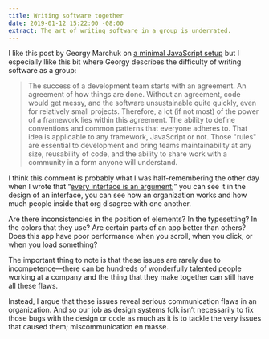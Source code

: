 ```yaml
---
title: Writing software together
date: 2019-01-12 15:22:00 -08:00
extract: The art of writing software in a group is underrated.
---
```


I like this post by Georgy Marchuk on [a minimal JavaScript setup](https://css-tricks.com/a-minimal-javascript-setup/) but I especially llike this bit where Georgy describes the difficulty of writing software as a group: 

> The success of a development team starts with an agreement. An agreement of how things are done. Without an agreement, code would get messy, and the software unsustainable quite quickly, even for relatively small projects. Therefore, a lot (if not most) of the power of a framework lies within this agreement. The ability to define conventions and common patterns that everyone adheres to. That idea is applicable to any framework, JavaScript or not. Those "rules" are essential to development and bring teams maintainability at any size, reusability of code, and the ability to share work with a community in a form anyone will understand.

I think this comment is probably what I was half-remembering the other day when I wrote that “[every interface is an argument](https://buttondown.email/robinrendle/archive/513a2f17-6d8b-4cfb-a5d5-0ac009a65e3f);” you can see it in the design of an interface, you can see how an organization works and how much people inside that org disagree with one another.

Are there inconsistencies in the position of elements? In the typesetting? In the colors that they use? Are certain parts of an app better than others? Does this app have poor performance when you scroll, when you click, or when you load something?

The important thing to note is that these issues are rarely due to incompetence—there can be hundreds of wonderfully talented people working at a company and the thing that they make together can still have all these flaws.

Instead, I argue that these issues reveal serious communication flaws in an organization. And so our job as design systems folk isn’t necessarily to fix those bugs with the design or code as much as it is to tackle the very issues that caused them; miscommunication en masse.